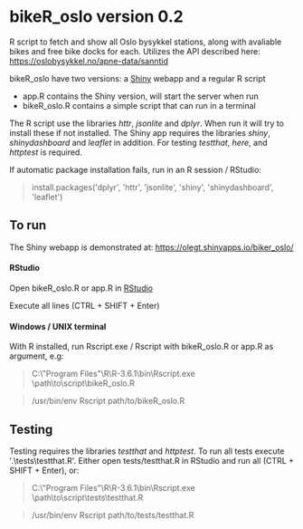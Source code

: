 # bikeR_oslo version 0.2

R script to fetch and show all Oslo bysykkel stations, along with avaliable bikes and free bike docks for each. Utilizes the API described here: https://oslobysykkel.no/apne-data/sanntid

bikeR_oslo have two versions: a [Shiny](https://shiny.rstudio.com/) webapp and a regular R script

- app.R contains the Shiny version, will start the server when run
- bikeR_oslo.R contains a simple script that can run in a terminal

The R script use the libraries _httr_, _jsonlite_ and _dplyr_. When run it will try to install these if not installed. The Shiny app requires the libraries _shiny_, _shinydashboard_ and _leaflet_ in addition. For testing _testthat_, _here_, and _httptest_ is required.

If automatic package installation fails, run in an R session / RStudio:
> install.packages('dplyr', 'httr', 'jsonlite', 'shiny', 'shinydashboard', 'leaflet')

## To run 
The Shiny webapp is demonstrated at: https://olegt.shinyapps.io/biker_oslo/ 

#### RStudio
Open bikeR_oslo.R or app.R in [RStudio](https://rstudio.com/)

Execute all lines (CTRL + SHIFT + Enter)

#### Windows / UNIX terminal
With R installed, run Rscript.exe / Rscript with bikeR_oslo.R or app.R as argument, e.g:

> C:\\"Program Files"\R\R-3.6.1\bin\Rscript.exe \path\to\script\bikeR_oslo.R

> /usr/bin/env Rscript path/to/bikeR_oslo.R

## Testing

Testing requires the libraries _testthat_ and _httptest_. To run all tests execute '.\tests\testthat.R'. Either open tests/testthat.R in RStudio and run all (CTRL + SHIFT + Enter), or:

> C:\\"Program Files"\R\R-3.6.1\bin\Rscript.exe \path\to\script\tests\testthat.R

> /usr/bin/env Rscript path/to/tests/testthat.R